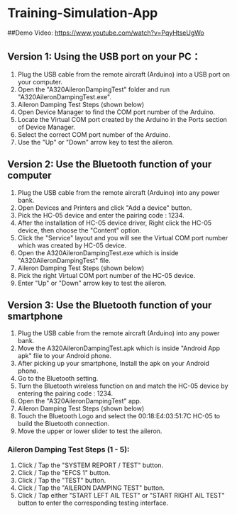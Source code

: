 # Training-Simulation-App

##Demo Video:
https://www.youtube.com/watch?v=PqyHtseUgWo

## Version 1: Using the USB port on your PC：
1. Plug the USB cable from the remote aircraft (Arduino) into a USB port on your computer.
2. Open the "A320AileronDampingTest" folder and run "A320AileronDampingTest.exe".
3. Aileron Damping Test Steps (shown below)
4. Open Device Manager to find the COM port number of the Arduino.
5. Locate the Virtual COM port created by the Arduino in the Ports section of Device Manager.
6. Select the correct COM port number of the Arduino.
7. Use the "Up" or "Down" arrow key to test the aileron.

## Version 2: Use the Bluetooth function of your computer
1. Plug the USB cable from the remote aircraft (Arduino) into any power bank.
2. Open Devices and Printers and click "Add a device" button.
3. Pick the HC-05 device and enter the pairing code : 1234.
4. After the installation of HC-05 device driver, Right click the HC-05 device, then choose the "Content" option.
5. Click the "Service" layout and you will see the Virtual COM port number which was created by HC-05 device.
6. Open the A320AileronDampingTest.exe which is inside "A320AileronDampingTest" file.
7. Aileron Damping Test Steps (shown below)
8. Pick the right Virtual COM port number of the HC-05 device.
9. Enter "Up" or "Down" arrow key to test the aileron.

## Version 3: Use the Bluetooth function of your smartphone
1. Plug the USB cable from the remote aircraft (Arduino) into any power bank.
2. Move the A320AileronDampingTest.apk which is inside "Android App apk" file to your Android phone.
3. After picking up your smartphone, Install the apk on your Android phone.
4. Go to the Bluetooth setting.
5. Turn the Bluetooth wireless function on and match the HC-05 device by entering the pairing code : 1234.
6. Open the "A320AileronDampingTest" app.
7. Aileron Damping Test Steps (shown below)
8. Touch the Bluetooth Logo and select the 00:18:E4:03:51:7C HC-05 to build the Bluetooth connection.
9. Move the upper or lower slider to test the aileron.

### Aileron Damping Test Steps (1 - 5):
1. Click / Tap the "SYSTEM REPORT / TEST" button.
2. Click / Tap the "EFCS 1" button.
3. Click / Tap the "TEST" button.
4. Click / Tap the "AILERON DAMPING TEST" button.
5. Click / Tap either "START LEFT AIL TEST" or "START RIGHT AIL TEST" button to enter the corresponding testing interface.
